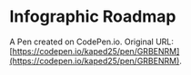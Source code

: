 # Infographic Roadmap

A Pen created on CodePen.io. Original URL: [https://codepen.io/kaped25/pen/GRBENRM](https://codepen.io/kaped25/pen/GRBENRM).

